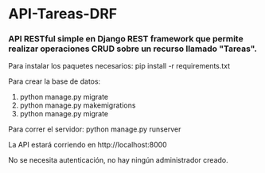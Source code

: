 # API-Tareas-DRF
### API RESTful simple en Django REST framework que permite realizar operaciones CRUD sobre un recurso llamado "Tareas".

Para instalar los paquetes necesarios: pip install -r requirements.txt

Para crear la base de datos:
1. python manage.py migrate
2. python manage.py makemigrations
3. python manage.py migrate

Para correr el servidor: python manage.py runserver

La API estará corriendo en http://localhost:8000

No se necesita autenticación, no hay ningún administrador creado.
